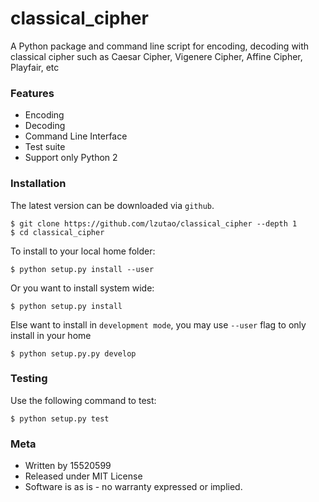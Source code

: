 # classical_cipher

A Python package and command line script for encoding,
decoding with classical cipher such as Caesar Cipher,
Vigenere Cipher, Affine Cipher, Playfair, etc

### Features

- Encoding
- Decoding
- Command Line Interface
- Test suite
- Support only Python 2

### Installation

The latest version can be downloaded via `github`.
```
$ git clone https://github.com/lzutao/classical_cipher --depth 1
$ cd classical_cipher
```

To install to your local home folder:
```
$ python setup.py install --user
```

Or you want to install system wide:

```
$ python setup.py install
```

Else want to install in `development mode`, you may use `--user` flag to
only install in your home
```
$ python setup.py.py develop
```

### Testing

Use the following command to test:
```
$ python setup.py test
```

### Meta

- Written by 15520599
- Released under MIT License
- Software is as is - no warranty expressed or implied.
